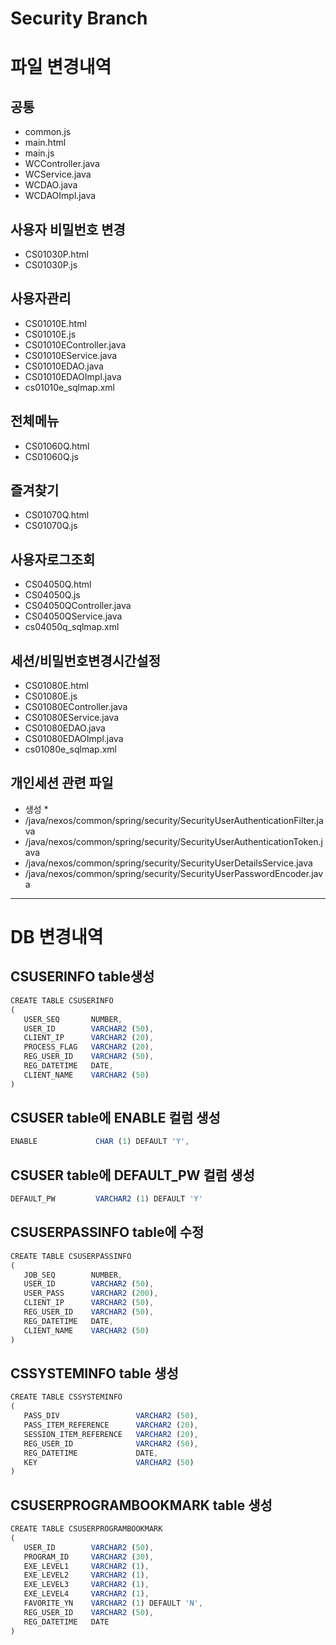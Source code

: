 # Security Branch


# 파일 변경내역

## 공통
* common.js
* main.html
* main.js
* WCController.java
* WCService.java
* WCDAO.java
* WCDAOImpl.java

## 사용자 비밀번호 변경
* CS01030P.html
* CS01030P.js

## 사용자관리
* CS01010E.html
* CS01010E.js
* CS01010EController.java
* CS01010EService.java
* CS01010EDAO.java
* CS01010EDAOImpl.java
* cs01010e_sqlmap.xml

## 전체메뉴
* CS01060Q.html
* CS01060Q.js

## 즐겨찾기
* CS01070Q.html
* CS01070Q.js

## 사용자로그조회
* CS04050Q.html
* CS04050Q.js
* CS04050QController.java
* CS04050QService.java
* cs04050q_sqlmap.xml

## 세션/비밀번호변경시간설정
* CS01080E.html
* CS01080E.js
* CS01080EController.java
* CS01080EService.java
* CS01080EDAO.java  
* CS01080EDAOImpl.java
* cs01080e_sqlmap.xml

## 개인세션 관련 파일
* 생성 *
* /java/nexos/common/spring/security/SecurityUserAuthenticationFilter.java
* /java/nexos/common/spring/security/SecurityUserAuthenticationToken.java
* /java/nexos/common/spring/security/SecurityUserDetailsService.java
* /java/nexos/common/spring/security/SecurityUserPasswordEncoder.java



---
# DB 변경내역
## CSUSERINFO table생성
```javascript
CREATE TABLE CSUSERINFO
(
   USER_SEQ       NUMBER,
   USER_ID        VARCHAR2 (50),
   CLIENT_IP      VARCHAR2 (20),
   PROCESS_FLAG   VARCHAR2 (20),
   REG_USER_ID    VARCHAR2 (50),
   REG_DATETIME   DATE,
   CLIENT_NAME    VARCHAR2 (50)
)
```

## CSUSER table에 ENABLE 컬럼 생성
```javascript
ENABLE             CHAR (1) DEFAULT 'Y',
```
## CSUSER table에 DEFAULT_PW 컬럼 생성
```javascript
DEFAULT_PW         VARCHAR2 (1) DEFAULT 'Y'
```

## CSUSERPASSINFO table에 수정
```javascript
CREATE TABLE CSUSERPASSINFO
(
   JOB_SEQ        NUMBER,
   USER_ID        VARCHAR2 (50),
   USER_PASS      VARCHAR2 (200),
   CLIENT_IP      VARCHAR2 (50),
   REG_USER_ID    VARCHAR2 (50),
   REG_DATETIME   DATE,
   CLIENT_NAME    VARCHAR2 (50)
)
```

## CSSYSTEMINFO table 생성
```javascript
CREATE TABLE CSSYSTEMINFO
(
   PASS_DIV                 VARCHAR2 (50),
   PASS_ITEM_REFERENCE      VARCHAR2 (20),
   SESSION_ITEM_REFERENCE   VARCHAR2 (20),
   REG_USER_ID              VARCHAR2 (50),
   REG_DATETIME             DATE,
   KEY                      VARCHAR2 (50)
)
```

## CSUSERPROGRAMBOOKMARK table 생성
```javascript
CREATE TABLE CSUSERPROGRAMBOOKMARK
(
   USER_ID        VARCHAR2 (50),
   PROGRAM_ID     VARCHAR2 (30),
   EXE_LEVEL1     VARCHAR2 (1),
   EXE_LEVEL2     VARCHAR2 (1),
   EXE_LEVEL3     VARCHAR2 (1),
   EXE_LEVEL4     VARCHAR2 (1),
   FAVORITE_YN    VARCHAR2 (1) DEFAULT 'N',
   REG_USER_ID    VARCHAR2 (50),
   REG_DATETIME   DATE
)
```




